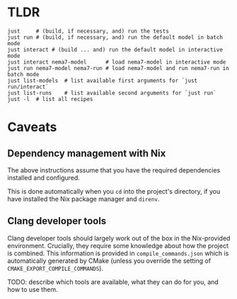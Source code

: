 # TLDR

```shell
just     # (build, if necessary, and) run the tests
just run # (build, if necessary, and) run the default model in batch mode
just interact # (build ... and) run the default model in interactive mode
just interact nema7-model      # load nema7-model in interactive mode
just run nema7-model nema7-run # load nema7-model and run nema7-run in batch mode
just list-models  # list available first arguments for `just run/interact`
just list-runs    # list available second arguments for `just run`
just -l  # list all recipes
```

# Caveats

## Dependency management with Nix

The above instructions assume that you have the required dependencies installed
and configured.

This is done automatically when you `cd` into the project's directory, if you
have installed the Nix package manager and `direnv`.

## Clang developer tools

Clang developer tools should largely work out of the box in the Nix-provided
environment. Crucially, they require some knowledge about how the project is
combined. This information is provided in `compile_commands.json` which is
automatically generated by CMake (unless you override the setting of
`CMAKE_EXPORT_COMPILE_COMMANDS`).

TODO: describe which tools are available, what they can do for you, and how to
use them.
